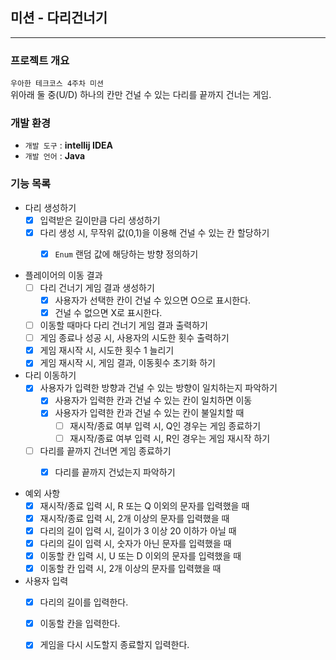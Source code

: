 ## 미션 - 다리건너기

---
### 프로젝트 개요
`우아한 테크코스 4주차 미션`                            
위아래 둘 중(U/D) 하나의 칸만 건널 수 있는 다리를 끝까지 건너는 게임.

### 개발 환경
* `개발 도구` : **intellij IDEA**
* `개발 언어` : **Java**

### 기능 목록

- 다리 생성하기
    - [X] 입력받은 길이만큼 다리 생성하기
    - [X] 다리 생성 시, 무작위 값(0,1)을 이용해 건널 수 있는 칸 할당하기
      -[X] `Enum` 랜덤 값에 해당하는 방향 정의하기  


- 플레이어의 이동 결과
    - [ ] 다리 건너기 게임 결과 생성하기
        - [X] 사용자가 선택한 칸이 건널 수 있으면 O으로 표시한다.
        - [X] 건널 수 없으면 X로 표시한다.
    - [ ] 이동할 때마다 다리 건너기 게임 결과 출력하기
    - [ ] 게임 종료나 성공 시, 사용자의 시도한 횟수 출력하기
    - [X] 게임 재시작 시, 시도한 횟수 1 늘리기
    - [X] 게임 재시작 시, 게임 결과, 이동횟수 초기화 하기

- 다리 이동하기
    - [X] 사용자가 입력한 방향과 건널 수 있는 방향이 일치하는지 파악하기 
      - [X] 사용자가 입력한 칸과 건널 수 있는 칸이 일치하면 이동
      - [X] 사용자가 입력한 칸과 건널 수 있는 칸이 불일치할 때
          - [ ] 재시작/종료 여부 입력 시, Q인 경우는 게임 종료하기
          - [ ] 재시작/종료 여부 입력 시, R인 경우는 게임 재시작 하기

    - [ ] 다리를 끝까지 건너면 게임 종료하기
      - [X] 다리를 끝까지 건넜는지 파악하기


- 예외 사항
  - [X] 재시작/종료 입력 시, R 또는 Q 이외의 문자를 입력했을 때
  - [X] 재시작/종료 입력 시, 2개 이상의 문자를 입력했을 때
  - [X] 다리의 길이 입력 시, 길이가 3 이상 20 이하가 아닐 때
  - [X] 다리의 길이 입력 시, 숫자가 아닌 문자를 입력했을 때
  - [X] 이동할 칸 입력 시, U 또는 D 이외의 문자를 입력했을 때
  - [X] 이동할 칸 입력 시, 2개 이상의 문자를 입력했을 때

- 사용자 입력 
  - [X] 다리의 길이를 입력한다.
  - [X] 이동할 칸을 입력한다.
  - [X] 게임을 다시 시도할지 종료할지 입력한다.
  
